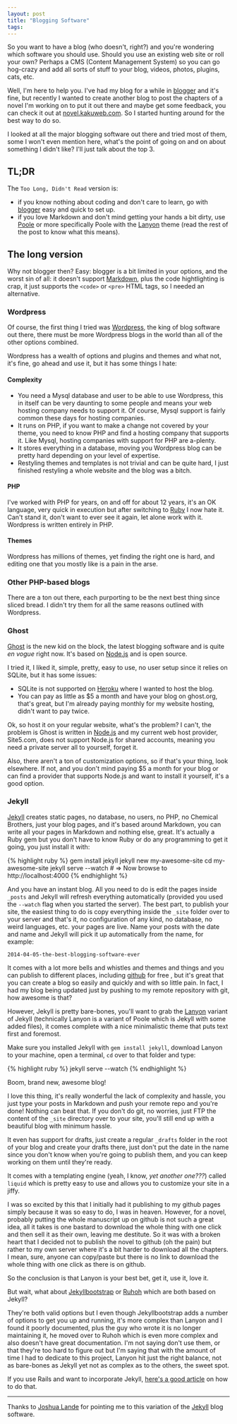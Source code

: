 ```yaml
---
layout: post
title: "Blogging Software"
tags:
---
```


So you want to have a blog (who doesn't, right?) and you're wondering which software you should use. Should you use an existing web site or roll your own? Perhaps a CMS (Content Management System) so you can go hog-crazy and add all sorts of stuff to your blog, videos, photos, plugins, cats, etc.

Well, I'm here to help you. I've had my blog for a while in [blogger](http://blogger.com) and it's fine, but recently I wanted to create another blog to post the chapters of a novel I'm working on to put it out there and maybe get some feedback, you can check it out at [novel.kakuweb.com](http://novel.kakuweb.com). So I started hunting around for the best way to do so.

I looked at all the major blogging software out there and tried most of them, some I won't even mention here, what's the point of going on and on about something I didn't like? I'll just talk about the top 3.

## TL;DR
The `Too Long, Didn't Read` version is:

* if you know nothing about coding and don't care to learn, go with [blogger](blogger.com) easy and quick to set up.
* if you love Markdown and don't mind getting your hands a bit dirty, use [Poole](https://github.com/poole/poole) or more specifically Poole with the [Lanyon](https://github.com/poole/lanyon) theme (read the rest of the post to know what this means).

## The long version
Why not blogger then? Easy: blogger is a bit limited in your options, and the worst sin of all: it doesn't support [Markdown](http://whatismarkdown.com), plus the code hightlighting is crap, it just supports the `<code>` or `<pre>` HTML tags, so I needed an alternative.

### Wordpress
Of course, the first thing I tried was [Wordpress](http://wordpress.org), the king of blog software out there, there must be more Wordpress blogs in the world than all of the other options combined.

Wordpress has a wealth of options and plugins and themes and what not, it's fine, go ahead and use it, but it has some things I hate:

#### Complexity
* You need a Mysql database and user to be able to use Wordpress, this in itself can be very daunting to some people and means your web hosting company needs to support it. Of course, Mysql support is fairly common these days for hosting companies.
* It runs on PHP, if you want to make a change not covered by your theme, you need to know PHP and find a hosting company that supports it. Like Mysql, hosting companies with support for PHP are a-plenty.
* It stores everything in a database, moving you Wordpress blog can be pretty hard depending on your level of expertise.
* Restyling themes and templates is not trivial and can be quite hard, I just finished restyling a whole website and the blog was a bitch.

#### PHP
I've worked with PHP for years, on and off for about 12 years, it's an OK language, very quick in execution but after switching to [Ruby](https://www.ruby-lang.org/en/) I now hate it. Can't stand it, don't want to ever see it again, let alone work with it. Wordpress is written entirely in PHP.

#### Themes
Wordpress has millions of themes, yet finding the right one is hard, and editing one that you mostly like is a pain in the arse.

### Other PHP-based blogs
There are a ton out there, each purporting to be the next best thing since sliced bread. I didn't try them for all the same reasons outlined with Wordpress.

### Ghost
[Ghost](https://ghost.org) is the new kid on the block, the latest blogging software and is quite _en vogue_ right now. It's based on [Node.js](http://nodejs.org) and is open source.

I tried it, I liked it, simple, pretty, easy to use, no user setup since it relies on SQLite, but it has some issues:

* SQLite is not supported on [Heroku](https://www.heroku.com/about) where I wanted to host the blog.
* You can pay as little as $5 a month and have your blog on ghost.org, that's great, but I'm already paying monthly for my website hosting, didn't want to pay twice.

Ok, so host it on your regular website, what's the problem? I can't, the problem is Ghost is written in [Node.js](http://nodejs.org) and my current web host provider, Site5.com, does not support Node.js for shared accounts, meaning you need a private server all to yourself, forget it.

Also, there aren't a ton of customization options, so if that's your thing, look elsewhere. If not, and you don't mind paying $5 a month for your blog or can find a provider that supports Node.js and want to install it yourself, it's a good option.

### Jekyll
[Jekyll](https://www.heroku.com/about) creates static pages, no database, no users, no PHP, no Chemical Brothers, just your blog pages, and it's based around Markdown, you can write all your pages in Markdown and nothing else, great. It's actually a Ruby gem but you don't have to know Ruby or do any programming to get it going, you just install it with:

{% highlight ruby %}
    gem install jekyll
    jekyll new my-awesome-site
    cd my-awesome-site
    jekyll serve --watch
    # => Now browse to http://localhost:4000
{% endhighlight %}

And you have an instant blog. All you need to do is edit the pages inside `_posts` and Jekyll will refresh everything automatically (provided you used the `--watch` flag when you started the server). The best part, to publish your site, the easiest thing to do is copy everything inside the `_site` folder over to your server and that's it, no configuration of any kind, no database, no weird languages, etc. your pages are live. Name your posts with the date and name and Jekyll will pick it up automatically from the name, for example:

    2014-04-05-the-best-blogging-software-ever

It comes with a lot more bells and whistles and themes and things and you can publish to different places, including [github](https://github.com) for free , but it's great that you can create a blog so easily and quickly and with so little pain. In fact, I had my blog being updated just by pushing to my remote repository with git, how awesome is that?

However, Jekyll is pretty bare-bones, you'll want to grab the [Lanyon](https://github.com/poole/lanyon) variant of Jekyll (technically Lanyon is a variant of Poole which is Jekyll with some added files), it comes complete with a nice minimalistic theme that puts text first and foremost.

Make sure you installed Jekyll with `gem install jekyll`, download Lanyon to your machine, open a terminal, `cd` over to that folder and type:

{% highlight ruby %}
    jekyll serve --watch
{% endhighlight %}

Boom, brand new, awesome blog!

I love this thing, it's really wonderful the lack of complexity and hassle, you just type your posts in Markdown and push your remote repo and you're done! Nothing can beat that. If you don't do git, no worries, just FTP the content of the `_site` directory over to your site, you'll still end up with a beautiful blog with minimum hassle.

It even has support for drafts, just create a regular `_drafts` folder in the root of your blog and create your drafts there, just don't put the date in the name since you don't know when you're going to publish them, and you can keep working on them until they're ready.

It comes with a templating engine (yeah, I know, *yet another one???*) called `liquid` which is pretty easy to use and allows you to customize your site in a jiffy.

I was so excited by this that I initially had it publishing to my github pages simply because it was so easy to do, I was in heaven. However, for a novel, probably putting the whole manuscript up on github is not such a great idea, all it takes is one bastard to download the whole thing with one click and then sell it as their own, leaving me destitute. So it was with a broken heart that I decided not to publish the novel to github (oh the pain) but rather to my own server where it's a bit harder to download all the chapters. I mean, sure, anyone can copy/paste but there is no link to download the whole thing with one click as there is on github.

So the conclusion is that Lanyon is your best bet, get it, use it, love it.

But wait, what about [Jekyllbootstrap](http://jekyllbootstrap.com) or [Ruhoh](http://ruhoh.com) which are both based on Jekyll?

They're both valid options but I even though Jekyllbootstrap adds a number of options to get you up and running, it's more complex than Lanyon and I found it poorly documented, plus the guy who wrote it is no longer maintaining it, he moved over to Ruhoh which is even more complex and also doesn't have great documentation. I'm not saying don't use them, or that they're too hard to figure out but I'm saying that with the amount of time I had to dedicate to this project, Lanyon hit just the right balance, not as bare-bones as Jekyll yet not as complex as to the others, the sweet spot.

If you use Rails and want to incorporate Jekyll, [here's a good article](http://www.homemarks.com/blog/2014-04-19-jekyll-style-blogging-on-rails) on how to do that.

---

Thanks to [Joshua Lande](http://joshualande.com/jekyll-github-pages-poole/) for pointing me to this variation of the [Jekyll](http://jekyllrb.com) blog software.
